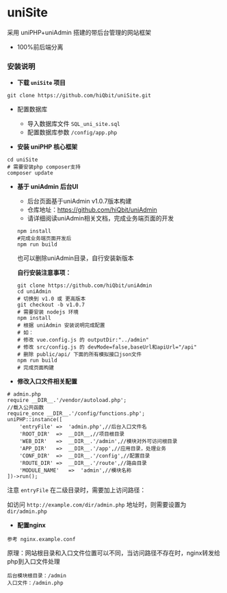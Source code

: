 # uniSite
采用 uniPHP+uniAdmin 搭建的带后台管理的网站框架

- 100%前后端分离

### 安装说明

- **下载 `uniSite` 项目**

```
git clone https://github.com/hiQbit/uniSite.git
```

- 配置数据库

    - 导入数据库文件 `SQL_uni_site.sql`
    - 配置数据库参数 `/config/app.php`

- **安装 uniPHP 核心框架**

```
cd uniSite
# 需要安装php composer支持
composer update
```

- **基于 uniAdmin 后台UI**

    - 后台页面基于uniAdmin v1.0.7版本构建
    - 仓库地址：https://github.com/hiQbit/uniAdmin
    - 请详细阅读uniAdmin相关文档，完成业务端页面的开发

    ```
    npm install
    #完成业务端页面开发后
    npm run build
    ```
    
    也可以删除uniAdmin目录，自行安装新版本

    **自行安装注意事项：**
    
    ```
    git clone https://github.com/hiQbit/uniAdmin
    cd uniAdmin
    # 切换到 v1.0 或 更高版本
    git checkout -b v1.0.7
    # 需要安装 nodejs 环境
    npm install
    # 根据 uniAdmin 安装说明完成配置
    # 如：
    # 修改 vue.config.js 的 outputDir:"../admin"
    # 修改 src/config.js 的 devMode=false,baseUrl和apiUrl="/api"
    # 删除 public/api/ 下面的所有模拟接口json文件
    npm run build
    # 完成页面构建
    ```

- **修改入口文件相关配置**

```
# admin.php
require __DIR__.'/vendor/autoload.php';
//载入公共函数
require_once __DIR__.'/config/functions.php';
uniPHP::instance([
    'entryFile' =>  'admin.php',//后台入口文件名
    'ROOT_DIR'  =>  __DIR__,//项目根目录
    'WEB_DIR'   =>  __DIR__.'/admin',//模块对外可访问根目录
    'APP_DIR'   =>  __DIR__.'/app',//应用目录，处理业务
    'CONF_DIR'  =>  __DIR__.'/config',//配置目录
    'ROUTE_DIR' =>  __DIR__.'/route',//路由目录
    'MODULE_NAME'   =>  'admin',//模块名称
])->run();
```

注意 `entryFile` 在二级目录时，需要加上访问路径：

如访问 `http://example.com/dir/admin.php` 地址时，则需要设置为 `dir/admin.php`

- **配置nginx**

```
参考 nginx.example.conf
```

原理：网站根目录和入口文件位置可以不同，当访问路径不存在时，nginx转发给php到入口文件处理

```
后台模块根目录：/admin
入口文件：/admin.php
```
